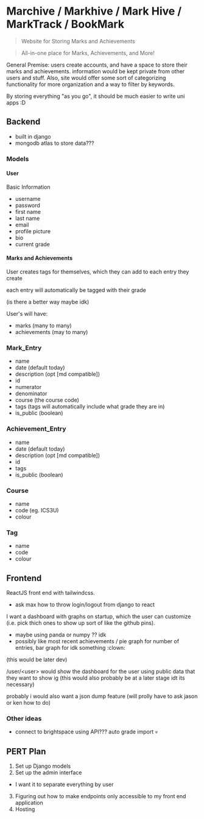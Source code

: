 # Marchive / Markhive / Mark Hive / MarkTrack / BookMark
> Website for Storing Marks and Achievements

> All-in-one place for Marks, Achievements, and More!

General Premise: users create accounts, and have a space to store their marks and achievements. information would be kept private from other users and stuff. Also, site would offer some sort of categorizing functionality for more organization and a way to filter by keywords. 

By storing everything "as you go", it should be much easier to write uni apps :D

## Backend
- built in django
- mongodb atlas to store data???

### Models
#### **User**
Basic Information
- username
- password
- first name
- last name
- email
- profile picture
- bio
- current grade
#### Marks and Achievements

User creates tags for themselves, which they can add to each entry they create

each entry will automatically be tagged with their grade

(is there a better way maybe idk)

User's will have:
- marks (many to many)
- achievements (may to many)

### Mark_Entry
- name
- date (default today)
- description (opt [md compatible])
- id
- numerator
- denominator
- course (the course code)
- tags (tags will automatically include what grade they are in)
- is_public (boolean)


### Achievement_Entry
- name
- date (default today)
- description (opt [md compatible])
- id
- tags
- is_public (boolean)


### Course
- name
- code (eg. ICS3U)
- colour


### Tag
- name
- code
- colour


## Frontend
ReactJS front end with tailwindcss. 
- ask max how to throw login/logout from django to react

I want a dashboard with graphs on startup, which the user can customize (i.e. pick thich ones to show up sort of like the github pins). 
- maybe using panda or numpy ?? idk
- possibly like most recent achievements / pie graph for number of entries, bar graph for idk something :clown:

(this would be later dev)

/user/\<user> would show the dashboard for the user using public data that they want to show ig (this would also probably be at a later stage idt its necessary)

probably i would also want a json dump feature (will prolly have to ask jason or ken how to do)


### Other ideas
- connect to brightspace using API??? auto grade import :skull:

## PERT Plan
1. Set up Django models
2. Set up the admin interface
- I want it to separate everything by user
3. Figuring out how to make endpoints only accessible to my front end application
4. Hosting
